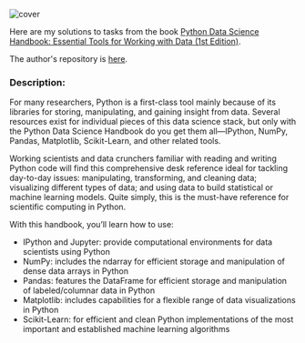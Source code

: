 ![cover](https://learning.oreilly.com/library/cover/9781491912126/250w/)

Here are my solutions to tasks from the book [Python Data Science Handbook: Essential Tools for Working with Data (1st Edition)](hhttps://www.oreilly.com/library/view/python-data-science/9781491912126/).
  
The author's repository is [here](https://github.com/jakevdp/PythonDataScienceHandbook).

### Description:
For many researchers, Python is a first-class tool mainly because of its libraries for storing, manipulating, and gaining insight from data. Several resources exist for individual pieces of this data science stack, but only with the Python Data Science Handbook do you get them all—IPython, NumPy, Pandas, Matplotlib, Scikit-Learn, and other related tools.
  
Working scientists and data crunchers familiar with reading and writing Python code will find this comprehensive desk reference ideal for tackling day-to-day issues: manipulating, transforming, and cleaning data; visualizing different types of data; and using data to build statistical or machine learning models. Quite simply, this is the must-have reference for scientific computing in Python.
  
With this handbook, you’ll learn how to use:
- IPython and Jupyter: provide computational environments for data scientists using Python
- NumPy: includes the ndarray for efficient storage and manipulation of dense data arrays in Python
- Pandas: features the DataFrame for efficient storage and manipulation of labeled/columnar data in Python
- Matplotlib: includes capabilities for a flexible range of data visualizations in Python
- Scikit-Learn: for efficient and clean Python implementations of the most important and established machine learning algorithms
